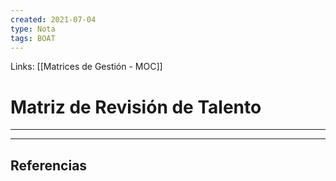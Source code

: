 ```yaml
---
created: 2021-07-04
type: Nota
tags: BOAT
---
```


Links: [[Matrices de Gestión - MOC]]

# Matriz de Revisión de Talento
---



---

## Referencias